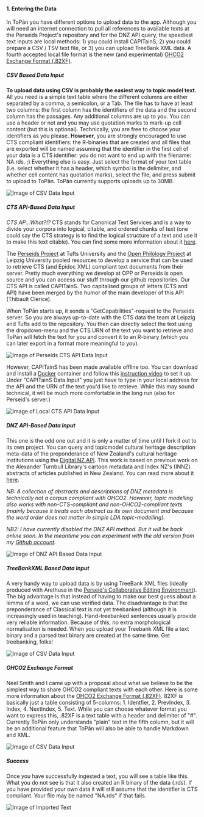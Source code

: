 #### 1. Entering the Data

In ToPān you have different options to upload data to the app. Although you will need an internet connection to pull all references to available texts at the Perseids Project's repository and for the DNZ API query, the speediest text inputs are local methods: 1) you could install CAPITainS, 2) you could prepare a CSV / TSV text file, or 3) you can upload TreeBank XML data. A fourth accepted local file format is the new (and experimental) <a href="http://neelsmith.github.io/2016/07/13/82xf_v2/" target="_blank">OHCO2 Exchange Format (.82XF)</a>.

##### CSV Based Data Input

**To upload data using CSV is probably the easiest way to topic model text.** All you need is a simple text table where the different columns are either separated by a comma, a semicolon, or a Tab. The file has to have at least two columns: the first column has the identifiers of the data and the second column has the passages. Any additional columns are up to you. You can use a header or not and you may use quotation marks to mark-up cell content (but this is optional). Technically, you are free to choose your identifiers as you please. **However**, you are strongly encouraged to use CTS compliant identifiers: the R-binaries that are created and all files that are exported will be named assuming that the identifier in the first cell of your data is a CTS identifier: you do not want to end up with the filename: NA.rds. ;)
Everything else is easy. Just select the format of your text table (i.e. select whether it has a header, which symbol is the delimiter, and whether cell content has quotation marks), select the file, and press submit to upload to ToPān. ToPān currently supports uploads up to 30MB. 

![Image of CSV Data Input](/ScreenShots_ToPan/CSVDataInput.png)

##### CTS API-Based Data Input

*CTS AP...What?!?* CTS stands for Canonical Text Services and is a way to divide your corpora into logical, citable, and ordered chunks of text (one could say the CTS strategy is to find the logical structure of a text and use it to make this text citable). You can find some more information about it 
<a href="http://cite-architecture.github.io" target="_blank">here</a>.

The <a href="http://www.perseids.org" target="_blank">Perseids Project</a> at Tufts University and the <a href="http://www.dh.uni-leipzig.de" target="_blank">Open Philology Project</a> at Leipzig University pooled resources to develop a service that can be used to retrieve CTS (and Epidoc XML) compliant text documents from their server. Pretty much everything we develop at OPP or Perseids is open source and you can access our stuff through our github repositories. Our CTS API is called CAPITainS. Two capitalised groups of letters (CTS and API) have been merged by the humor of the main developer of this API (Thibault Clerice).

When ToPān starts up, it sends a "GetCapabilities"-request to the Perseids server. So you are always up-to-date with the CTS data the team at Leipzig and Tufts add to the repository. You then can directly select the text using the dropdown-menu and the CTS URN of the text you want to retrieve and ToPān will fetch the text for you and convert it to an R-binary (which you can later export in a format more meaningful to you).

![Image of Perseids CTS API Data Input](/ScreenShots_ToPan/CTSAPIDataInput.png)

However, CAPITainS has been made available offline too. You can download and install a <a href="https://www.docker.com/products/docker-toolbox" target="_blank">Docker</a> container and follow this <a href="https://www.youtube.com/watch?v=_Vmwz_761GM" target="_blank">instruction video</a> to set it up. Under "CAPITainS Data Input" you just have to type in your local address for the API and the URN of the text you'd like to retrieve. While this may sound technical, it will be much more comfortable in the long run (also for Perseid's server.)

![Image of Local CTS API Data Input](/ScreenShots_ToPan/CAPITainSDataInput.png)

##### DNZ API-Based Data Input

This one is the odd one out and it is only a matter of time until I fork it out to its own project. You can query and topicmodel cultural heritage description meta-data of the preponderance of New Zealand's cultural heritage institutions using the <a href="http://www.digitalnz.org/developers/api-docs-v3" target="_blank">Digital NZ API</a>. This work is based on previous work on the Alexander Turnbull Library's cartoon metadata and Index NZ's (INNZ) abstracts of articles published in New Zealand. You can read more about it <a href="http://ala.sagepub.com/content/early/2016/05/10/0955749016647821.full.pdf+html" target="_blank">here</a>.

*NB: A collection of abstracts and descriptions of DNZ metadata is technically not a corpus compliant with OHCO2. However, topic modelling also works with non-CTS-compliant and non-OHCO2-compliant texts (mainly because it treats each abstract as its own document and because the word order does not matter in simple LDA topic-modelling).*

*NB2: I have currently disabled the DNZ API method. But it will be back online soon. In the meantime you can experiment with the old version from my <a href="https://github.com/ThomasK81/TopicModellingR" target="_blank">Github account</a>.*

![Image of DNZ API Based Data Input](/ScreenShots_ToPan/DNZAPIDataInput.png)

##### TreeBankXML Based Data Input

A very handy way to upload data is by using TreeBank XML files (ideally produced with Arethusa in the <a href="http://sites.tufts.edu/perseids/instructions/treebanking-instructions/" target="_blank">Perseid's Collaborative Editing Environment</a>). The big advantage is that instead of having to make our best guess about a lemma of a word, we can use verified data. The disadvantage is that the preponderance of Classical text is not yet treebanked (although it is increasingly used in teaching). Hand-treebanked sentences usually provide very reliable information. Because of this, no extra morphological normalisation is needed. When you upload your Treebank XML file a text binary and a parsed text binary are created at the same time. Get treebanking, folks! 

![Image of CSV Data Input](/ScreenShots_ToPan/TreeBankDataInput.png)

##### OHCO2 Exchange Format

Neel Smith and I came up with a proposal about what we believe to be the simplest way to share OHCO2 compliant texts with each other. Here is some more information about the <a href="http://neelsmith.github.io/2016/07/13/82xf_v2/" target="_blank">OHCO2 Exchange Format (.82XF)</a>. 
82XF is basically just a table consisting of 5-columns: 1. Identfier, 2. PrevIndex, 3. Index, 4. NextIndex, 5. Text. While you can choose whatever format you want to express this, .82XF is a text table with a header and delimiter of "#". Currently ToPān only understands "plain" text in the fifth column, but it will be an additional feature that ToPān will also be able to handle Markdown and XML.

![Image of CSV Data Input](/ScreenShots_ToPan/82XFDataInput.png)

##### Success

Once you have successfully ingested a text, you will see a table like this. What you do not see is that it also created an R binary of the data (.rds). If you have provided your own data it will still assume that the identifier is CTS compliant. Your file may be named "NA.rds" if that fails.

![Image of Imported Text](/ScreenShots_ToPan/CSVDataInput2.png)
